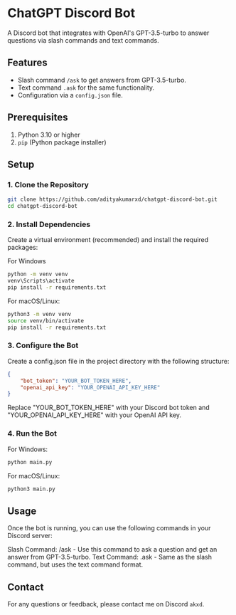 # ChatGPT Discord Bot

A Discord bot that integrates with OpenAI's GPT-3.5-turbo to answer questions via slash commands and text commands.

## Features

- Slash command `/ask` to get answers from GPT-3.5-turbo.
- Text command `.ask` for the same functionality.
- Configuration via a `config.json` file.

## Prerequisites

1. Python 3.10 or higher
2. `pip` (Python package installer)

## Setup

### 1. Clone the Repository

```bash
git clone https://github.com/adityakumarxd/chatgpt-discord-bot.git
cd chatgpt-discord-bot
```

### 2. Install Dependencies
Create a virtual environment (recommended) and install the required packages:

For Windows
```bash
python -m venv venv
venv\Scripts\activate
pip install -r requirements.txt
```
For macOS/Linux:
```bash
python3 -m venv venv
source venv/bin/activate
pip install -r requirements.txt
```

### 3. Configure the Bot
Create a config.json file in the project directory with the following structure:
```json
{
    "bot_token": "YOUR_BOT_TOKEN_HERE",
    "openai_api_key": "YOUR_OPENAI_API_KEY_HERE"
}
```
Replace "YOUR_BOT_TOKEN_HERE" with your Discord bot token and "YOUR_OPENAI_API_KEY_HERE" with your OpenAI API key.

### 4. Run the Bot
For Windows:
```bash
python main.py
```
For macOS/Linux:
```bash
python3 main.py
```
## Usage
Once the bot is running, you can use the following commands in your Discord server:

Slash Command: /ask <question> - Use this command to ask a question and get an answer from GPT-3.5-turbo.
Text Command: .ask <question> - Same as the slash command, but uses the text command format.

## Contact
For any questions or feedback, please contact me on Discord `akxd`.








